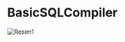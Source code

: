 # BasicSQLCompiler

![Resim1](https://github.com/MustafaNur/BasicSQLCompiler/assets/58564794/1a2ce4ea-0ed5-4d02-8e4b-a78749f2dc49)

